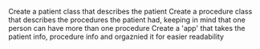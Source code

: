 Create a patient class that describes the patient
Create a procedure class that describes the procedures the patient had, keeping in mind that one person can have more than one procedure
Create a 'app' that takes the patient info, procedure info and orgaznied it for easier readability 
